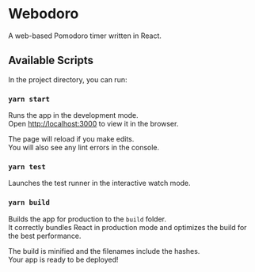 # Webodoro

A web-based Pomodoro timer written in React.

## Available Scripts

In the project directory, you can run:

### `yarn start`

Runs the app in the development mode.  
Open [http://localhost:3000](http://localhost:3000) to view it in the browser.

The page will reload if you make edits.  
You will also see any lint errors in the console.

### `yarn test`

Launches the test runner in the interactive watch mode.  

### `yarn build`

Builds the app for production to the `build` folder.  
It correctly bundles React in production mode and optimizes the build for the best performance.

The build is minified and the filenames include the hashes.  
Your app is ready to be deployed!
